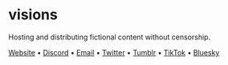 # visions

Hosting and distributing fictional content without censorship.

[Website](https://incest.vision) • [Discord](https://discord.gg/PbtS97Hdwm) • [Email](https://discord.gg/PbtS97Hdwm) • [Twitter](https://x.com/incestvision) • [Tumblr](https://incestvision.tumblr.com/) • [TikTok](https://tiktok.com/@incestvision) • [Bluesky](https://bsky.app/profile/incest.vision)